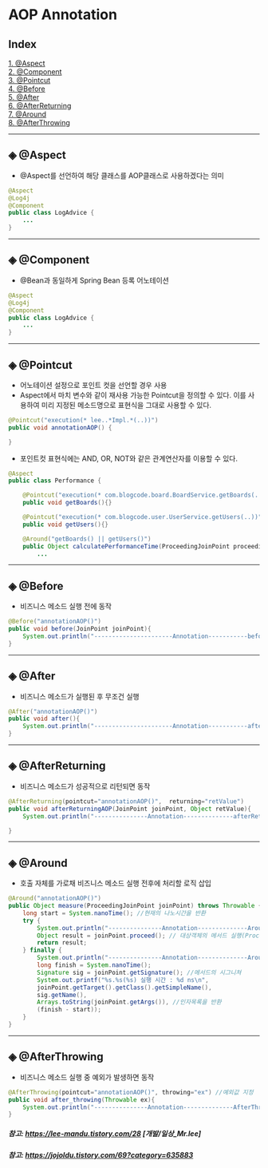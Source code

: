 
AOP Annotation
=======================================
Index   
--------

[1. @Aspect](◈-Aspect)   
[2. @Component](#◈-Component)     
[3. @Pointcut](#◈-Pointcut)   
[4. @Before](#◈-Before)   
[5. @After](#◈-After)   
[6. @AfterReturning](#◈-AfterReturning)    
[7. @Around](#◈-Around)   
[8. @AfterThrowing](#◈-AfterThrowing)    

------------------------------

## ◈ @Aspect
* @Aspect를 선언하여 해당 클래스를 AOP클래스로 사용하겠다는 의미
```java
@Aspect
@Log4j
@Component
public class LogAdvice {
    ...
}    
```

<hr>

## ◈ @Component
* @Bean과 동일하게 Spring Bean 등록 어노테이션
```java
@Aspect
@Log4j
@Component
public class LogAdvice {
    ...
}    
```
<hr>

## ◈ @Pointcut
* 어노테이션 설정으로 포인트 컷을 선언할 경우 사용
* Aspect에서 마치 변수와 같이 재사용 가능한 Pointcut을 정의할 수 있다. 이를 사용하여 미리 지정된 메소드명으로 표현식을 그대로 사용할 수 있다.
```java
@Pointcut("execution(* lee..*Impl.*(..))")
public void annotationAOP() {

}
```
* 포인트컷 표현식에는 AND, OR, NOT와 같은 관계연산자를 이용할 수 있다.
```java
@Aspect
public class Performance {

    @Pointcut("execution(* com.blogcode.board.BoardService.getBoards(..))")
    public void getBoards(){}

    @Pointcut("execution(* com.blogcode.user.UserService.getUsers(..))")
    public void getUsers(){}

    @Around("getBoards() || getUsers()")
    public Object calculatePerformanceTime(ProceedingJoinPoint proceedingJoinPoint) {
        ...

```
<hr>

## ◈ @Before
* 비즈니스 메소드 실행 전에 동작 
```java
@Before("annotationAOP()")
public void before(JoinPoint joinPoint){
    System.out.println("----------------------Annotation-----------beforeAOP");
}
```

<hr>

## ◈ @After
* 비즈니스 메소드가  실행된 후 무조건 실행 
```java
@After("annotationAOP()")
public void after(){
    System.out.println("----------------------Annotation-----------afterAOP");
}
```

<hr>

## ◈ @AfterReturning
*  비즈니스 메소드가 성공적으로 리턴되면 동작
```java
@AfterReturning(pointcut="annotationAOP()",  returning="retValue")
public void afterReturningAOP(JoinPoint joinPoint, Object retValue){
    System.out.println("---------------Annotation--------------afterReturningAOP");

}
```

<hr>

## ◈ @Around
*  호출 자체를 가로채 비즈니스 메소드 실행 전후에 처리할 로직 삽입
```java
@Around("annotationAOP()")
public Object measure(ProceedingJoinPoint joinPoint) throws Throwable {
    long start = System.nanoTime(); //현재의 나노시간을 반환
    try {
        System.out.println("---------------Annotation--------------AroundAOP");
        Object result = joinPoint.proceed(); // 대상객체의 메서드 실행(ProceedingJoinPoint 타입은 대상 객체의 메서드를 호출할 때 사용)
        return result;
    } finally {
        System.out.println("---------------Annotation--------------AroundAOP");
        long finish = System.nanoTime();
        Signature sig = joinPoint.getSignature(); //메서드의 시그니쳐
        System.out.printf("%s.%s(%s) 실행 시간 : %d ns\n",
        joinPoint.getTarget().getClass().getSimpleName(),
        sig.getName(),
        Arrays.toString(joinPoint.getArgs()), //인자목록을 반환
        (finish - start));
    }
}
```

<hr>

## ◈ @AfterThrowing
* 비즈니스 메소드 실행 중 예외가 발생하면 동작
```java
@AfterThrowing(pointcut="annotationAOP()", throwing="ex") //예외값 지정
public void after_throwing(Throwable ex){
    System.out.println("---------------Annotation--------------AfterThrowing");
}
```


##### 참고: https://lee-mandu.tistory.com/28 [개발/일상_Mr.lee]
##### 참고: https://jojoldu.tistory.com/69?category=635883
